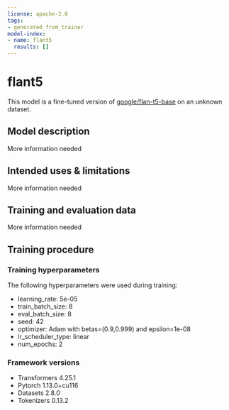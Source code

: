 ```yaml
---
license: apache-2.0
tags:
- generated_from_trainer
model-index:
- name: flant5
  results: []
---
```


<!-- This model card has been generated automatically according to the information the Trainer had access to. You
should probably proofread and complete it, then remove this comment. -->

# flant5

This model is a fine-tuned version of [google/flan-t5-base](https://huggingface.co/google/flan-t5-base) on an unknown dataset.

## Model description

More information needed

## Intended uses & limitations

More information needed

## Training and evaluation data

More information needed

## Training procedure

### Training hyperparameters

The following hyperparameters were used during training:
- learning_rate: 5e-05
- train_batch_size: 8
- eval_batch_size: 8
- seed: 42
- optimizer: Adam with betas=(0.9,0.999) and epsilon=1e-08
- lr_scheduler_type: linear
- num_epochs: 2

### Framework versions

- Transformers 4.25.1
- Pytorch 1.13.0+cu116
- Datasets 2.8.0
- Tokenizers 0.13.2
